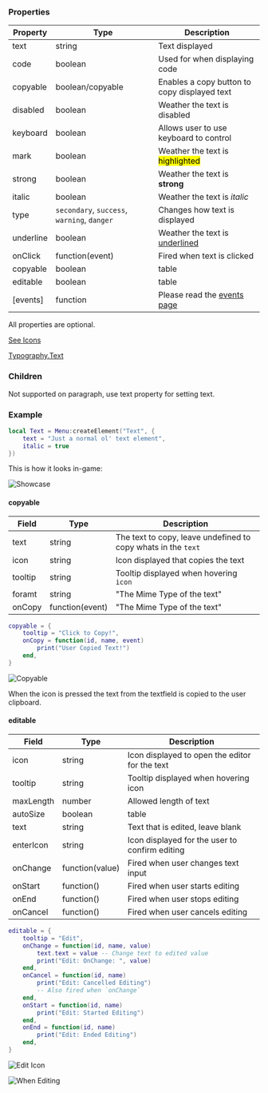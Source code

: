 ### Properties
| Property       | Type                                        | Description                                  |
|----------------|-                                            |-                                             |
| text           | string                                      | Text displayed                               |
| code           | boolean                                     | Used for when displaying code                |
| copyable       | boolean/copyable                            | Enables a copy button to copy displayed text |
| disabled       | boolean                                     | Weather the text is disabled                 |
| keyboard       | boolean                                     | Allows user to use keyboard to control       |
| mark           | boolean                                     | Weather the text is <mark>highlighted</mark> |
| strong         | boolean                                     | Weather the text is __strong__               |
| italic         | boolean                                     | Weather the text is _italic_                 |
| type           | `secondary`, `success`, `warning`, `danger` | Changes how text is displayed                |
| underline      | boolean                                     | Weather the text is <u>underlined</u>        |
| onClick        | function(event)                             | Fired when text is clicked                   |
| copyable       | boolean|table                               | [See Copyable](#copyable)                    |
| editable       | boolean|table                               | [See Editable](#editable)                    |
| [events]       | function                                    | Please read the [events page](Events)        |

All properties are optional.<p/>
[See Icons](https://ant.design/components/icon)<p/>
[Typography.Text](https://ant.design/components/typography#typographytitle)

### Children
Not supported on paragraph, use text property for setting text.

### Example
```lua
local Text = Menu:createElement("Text", {
    text = "Just a normal ol' text element",
    italic = true
})
```

This is how it looks in-game:<p/>
![Showcase](https://i.imgur.com/TN9DmZF.png)


#### copyable
| Field   | Type            | Description                                                   |
|-        |-                |-                                                              |
| text    | string          | The text to copy, leave undefined to copy whats in the `text` |
| icon    | string          | Icon displayed that copies the text                           |
| tooltip | string          | Tooltip displayed when hovering `icon`                        |
| foramt  | string          | "The Mime Type of the text"                                   |
| onCopy  | function(event) | "The Mime Type of the text"                                   |
```lua
copyable = {
    tooltip = "Click to Copy!",
    onCopy = function(id, name, event)
        print("User Copied Text!")
    end,
}
```
![Copyable](https://i.imgur.com/4dT1vzr.png)<p/>
When the icon is pressed the text from the textfield is copied to the user clipboard.

#### editable
| Field     | Type            | Description             |
|-          |-                |-                        |
| icon      | string          | Icon displayed to open the editor for the text |
| tooltip   | string          | Tooltip displayed when hovering icon           |
| maxLength | number          | Allowed length of text                         |
| autoSize  | boolean|table   | Weather to autosize the text field             |
| text      | string          | Text that is edited, leave blank               |
| enterIcon | string          | Icon displayed for the user to confirm editing |
| onChange  | function(value) | Fired when user changes text input             |
| onStart   | function()      | Fired when user starts editing                 |
| onEnd     | function()      | Fired when user stops editing                  |
| onCancel  | function()      | Fired when user cancels editing                |

```lua
editable = {
    tooltip = "Edit",
    onChange = function(id, name, value)
        text.text = value -- Change text to edited value
        print("Edit: OnChange: ", value)
    end,
    onCancel = function(id, name)
        print("Edit: Cancelled Editing")
        -- Also fired when `onChange`
    end,
    onStart = function(id, name)
        print("Edit: Started Editing")
    end,
    onEnd = function(id, name)
        print("Edit: Ended Editing")
    end,
}
```
![Edit Icon](https://i.imgur.com/MbFTy8W.png)<p/>
![When Editing](https://i.imgur.com/np1yvk0.png)